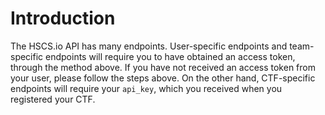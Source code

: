 # Introduction

The HSCS.io API has many endpoints. User-specific endpoints and team-specific endpoints will require you to have obtained an access token, through the method above. If you have not received an access token from your user, please follow the steps above. On the other hand, CTF-specific endpoints will require your `api_key`, which you received when you registered your CTF.